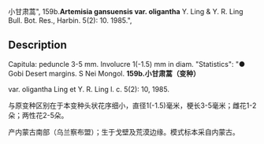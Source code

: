 小甘肃蒿",
159b.**Artemisia gansuensis var. oligantha** Y. Ling & Y. R. Ling Bull. Bot. Res., Harbin. 5(2): 10. 1985.",

## Description
Capitula: peduncle 3-5 mm. Involucre 1(-1.5) mm in diam.
  "Statistics": "● Gobi Desert margins. S Nei Mongol.
**159b.小甘肃蒿（变种）**

var. oligantha Ling et Y. R. Ling l. c. 5(2): 10, 1985.

与原变种区别在于本变种头状花序细小，直径1(-1.5)毫米，梗长3-5毫米；雌花1-2朵；两性花2-5朵。

产内蒙古南部（乌兰察布盟）；生于戈壁及荒漠边缘。模式标本采自内蒙古。
